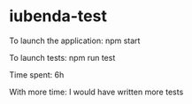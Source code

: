 # iubenda-test

To launch the application:
npm start

To launch tests:
npm run test

Time spent:
6h

With more time:
I would have written more tests